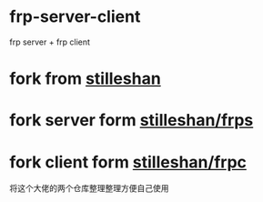 # frp-server-client
frp server + frp client

# fork from [stilleshan](https://github.com/stilleshan)

# fork server form [stilleshan/frps](https://github.com/stilleshan/frps)

# fork client form [stilleshan/frpc](https://github.com/stilleshan/frpc)

将这个大佬的两个仓库整理整理方便自己使用